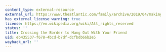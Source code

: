 ```yaml
---
content_type: external-resource
external_url: https://www.theatlantic.com/family/archive/2019/04/making-friends-across-us-mexico-border/586276/
has_external_license_warning: true
license: https://en.wikipedia.org/wiki/All_rights_reserved
status: ''
title: Crossing the Border to Hang Out With Your Friend
uid: eb435537-f678-4bcd-b7df-dcfbdb66b2e5
wayback_url: ''
---
```

